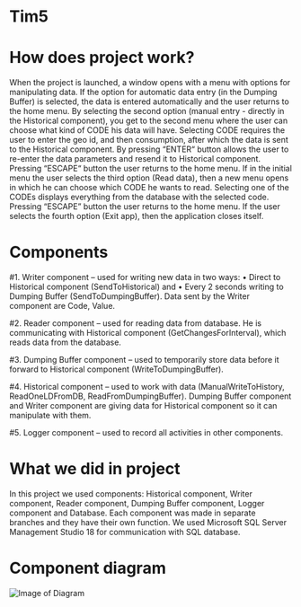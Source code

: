 # Tim5
# How does project work?
  
  When the project is launched, a window opens with a menu with options for manipulating data. If the option for automatic data entry (in the Dumping Buffer) is selected, the data is entered automatically and the user returns to the home menu. By selecting the second option (manual entry - directly in the Historical component), you get to the second menu where the user can choose what kind of CODE his data will have. Selecting CODE requires the user to enter the geo id, and then consumption, after which the data is sent to the Historical component. By pressing “ENTER“ button allows the user to re-enter the data parameters and resend it to Historical component. Pressing “ESCAPE“ button the user returns to the home menu. If in the initial menu the user selects the third option (Read data), then a new menu opens in which he can choose which CODE he wants to read. Selecting one of the CODEs displays everything from the database with the selected code. Pressing “ESCAPE” button the user returns to the home menu. If the user selects the fourth option (Exit app), then the application closes itself.
  
# Components

#1.	Writer component – used for writing new data in two ways:
  •	Direct to Historical component (SendToHistorical) and
  •	Every 2 seconds writing to Dumping Buffer (SendToDumpingBuffer).
Data sent by the Writer component are Code, Value.

#2.	Reader component – used for reading data from database. He is communicating with Historical component (GetChangesForInterval), which reads data from the database.

#3.	Dumping Buffer component – used to temporarily store data before it forward to Historical component (WriteToDumpingBuffer). 

#4.	Historical component – used to work with data (ManualWriteToHistory, ReadOneLDFromDB, ReadFromDumpingBuffer). Dumping Buffer component and Writer component are giving data for Historical component so it can manipulate with them.

#5.	Logger component – used to record all activities in other components.

# What we did in project

In this project we used components: Historical component, Writer component, Reader component, Dumping Buffer component, Logger component and Database. Each component was made in separate branches and they have their own function. We used Microsoft SQL Server Management Studio 18 for communication with SQL database.

# Component diagram

![Image of Diagram](https://github.com/RES2020/Tim5/blob/master/Diagram.png)

